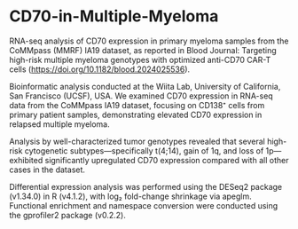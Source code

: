 # CD70-in-Multiple-Myeloma

RNA-seq analysis of CD70 expression in primary myeloma samples from the CoMMpass (MMRF) IA19 dataset, as reported in Blood Journal: Targeting high-risk multiple myeloma genotypes with optimized anti-CD70 CAR-T cells (https://doi.org/10.1182/blood.2024025536).

Bioinformatic analysis conducted at the Wiita Lab, University of California, San Francisco (UCSF), USA. We examined CD70 expression in RNA-seq data from the CoMMpass IA19 dataset, focusing on CD138⁺ cells from primary patient samples, demonstrating elevated CD70 expression in relapsed multiple myeloma. 

Analysis by well-characterized tumor genotypes revealed that several high-risk cytogenetic subtypes—specifically t(4;14), gain of 1q, and loss of 1p—exhibited significantly upregulated CD70 expression compared with all other cases in the dataset.

Differential expression analysis was performed using the DESeq2 package (v1.34.0) in R (v4.1.2), with log₂ fold-change shrinkage via apeglm. Functional enrichment and namespace conversion were conducted using the gprofiler2 package (v0.2.2).
